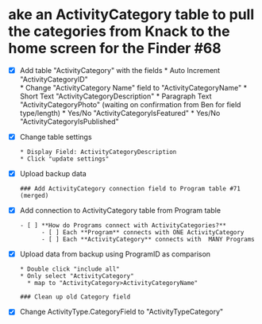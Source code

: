 # ake an ActivityCategory table to pull the categories from Knack to the home screen for the Finder #68

- [x] Add table "ActivityCategory" with the fields
      * Auto Increment "ActivityCategoryID"   
      * Change "ActivityCategory Name" field to "ActivityCategoryName"
      * Short Text "ActivityCategoryDescription"
      * Paragraph Text "ActivityCategoryPhoto" (waiting on confirmation from Ben for field type/length)
      * Yes/No "ActivityCategoryIsFeatured"
      * Yes/No "ActivityCategoryIsPublished"

- [x] Change table settings

      * Display Field: ActivityCategoryDescription
      * Click "update settings"

- [x] Upload backup data

      ### Add ActivityCategory connection field to Program table #71 (merged)

- [x] Add connection to ActivityCategory table from Program table

      - [ ] **How do Programs connect with ActivityCategories?**
            - [ ] Each **Program** connects with ONE ActivityCategory
            - [ ] Each **ActivityCategory** connects with  MANY Programs

- [x] Upload data from backup using ProgramID as comparison

      * Double click "include all"
      * Only select "ActivityCategory" 
        * map to "ActivityCategory>ActivityCategoryName"

      ### Clean up old Category field

- [x] Change ActivityType.CategoryField to "ActivityTypeCategory"

      ​            